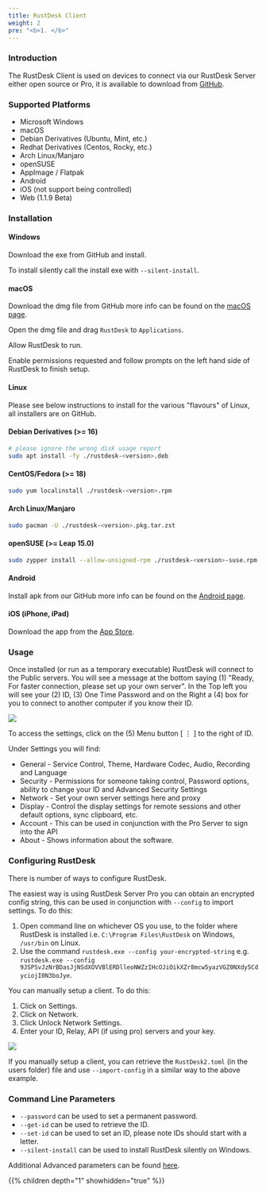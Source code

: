 ```yaml
---
title: RustDesk Client
weight: 2
pre: "<b>1. </b>"
---
```


### Introduction
The RustDesk Client is used on devices to connect via our RustDesk Server either open source or Pro, it is available to download from [GitHub](https://github.com/rustdesk/rustdesk/releases/latest).

### Supported Platforms
- Microsoft Windows
- macOS
- Debian Derivatives (Ubuntu, Mint, etc.)
- Redhat Derivatives (Centos, Rocky, etc.)
- Arch Linux/Manjaro
- openSUSE
- AppImage / Flatpak
- Android
- iOS (not support being controlled)
- Web (1.1.9 Beta)

### Installation

#### Windows

Download the exe from GitHub and install.

To install silently call the install exe with `--silent-install`.

#### macOS

Download the dmg file from GitHub more info can be found on the [macOS page](https://rustdesk.com/docs/en/client/mac/).

Open the dmg file and drag `RustDesk` to `Applications`.

Allow RustDesk to run.

Enable permissions requested and follow prompts on the left hand side of RustDesk to finish setup.

#### Linux

Please see below instructions to install for the various "flavours" of Linux, all installers are on GitHub.

#### Debian Derivatives (>= 16)

```sh
# please ignore the wrong disk usage report
sudo apt install -fy ./rustdesk-<version>.deb
```

#### CentOS/Fedora (>= 18)

```sh
sudo yum localinstall ./rustdesk-<version>.rpm
```

#### Arch Linux/Manjaro

```sh
sudo pacman -U ./rustdesk-<version>.pkg.tar.zst
```

#### openSUSE (>= Leap 15.0)

```sh
sudo zypper install --allow-unsigned-rpm ./rustdesk-<version>-suse.rpm
```
#### Android
Install apk from our GitHub more info can be found on the [Android page](https://rustdesk.com/docs/en/client/android/).

#### iOS (iPhone, iPad)
Download the app from the [App Store](https://apps.apple.com/us/app/rustdesk-remote-desktop/id1581225015).

### Usage
Once installed (or run as a temporary executable) RustDesk will connect to the Public servers. You will see a message at the bottom saying (1) "Ready, For faster connection, please set up your own server". In the Top left you will see your (2) ID, (3) One Time Password and on the Right a (4) box for you to connect to another computer if you know their ID.

![](/docs/en/client/images/client.png)

To access the settings, click on the (5) Menu button [ &#8942; ] to the right of ID.

Under Settings you will find:
- General - Service Control, Theme, Hardware Codec, Audio, Recording and Language
- Security - Permissions for someone taking control, Password options, ability to change your ID and Advanced Security Settings
- Network - Set your own server settings here and proxy
- Display - Control the display settings for remote sessions and other default options, sync clipboard, etc.
- Account - This can be used in conjunction with the Pro Server to sign into the API
- About - Shows information about the software.

### Configuring RustDesk
There is number of ways to configure RustDesk.

The easiest way is using RustDesk Server Pro you can obtain an encrypted config string, this can be used in conjunction with `--config` to import settings. To do this:
1. Open command line on whichever OS you use, to the folder where RustDesk is installed i.e. `C:\Program Files\RustDesk` on Windows, `/usr/bin` on Linux.
2. Use the command `rustdesk.exe --config your-encrypted-string` e.g. `rustdesk.exe --config 9JSPSvJzNrBDasJjNSdXOVVBlERDlleoNWZzIHcOJiOikXZr8mcw5yazVGZ0NXdy5CdyciojI0N3boJye`.

You can manually setup a client. To do this:
1. Click on Settings.
2. Click on Network.
3. Click Unlock Network Settings.
4. Enter your ID, Relay, API (if using pro) servers and your key.

![](/docs/en/client/images/network-settings.png)

If you manually setup a client, you can retrieve the `RustDesk2.toml` (in the users folder) file and use `--import-config` in a similar way to the above example.

### Command Line Parameters
- `--password` can be used to set a permanent password.
- `--get-id` can be used to retrieve the ID.
- `--set-id` can be used to set an ID, please note IDs should start with a letter.
- `--silent-install` can be used to install RustDesk silently on Windows.

Additional Advanced parameters can be found [here](https://github.com/rustdesk/rustdesk/blob/bdc5cded221af9697eb29aa30babce75e987fcc9/src/core_main.rs#L242).

{{% children depth="1" showhidden="true" %}}


